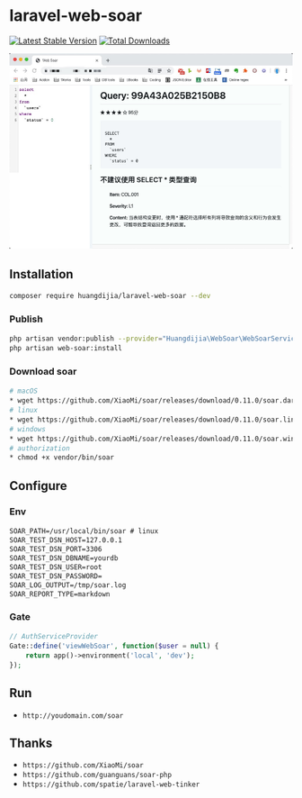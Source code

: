 # laravel-web-soar

[![Latest Stable Version](https://poser.pugx.org/huangdijia/laravel-web-soar/version.png)](https://packagist.org/packages/huangdijia/laravel-web-soar)
[![Total Downloads](https://poser.pugx.org/huangdijia/laravel-web-soar/d/total.png)](https://packagist.org/packages/huangdijia/laravel-web-soar)

![screenshots](./screenshots.jpg)

## Installation

~~~bash
composer require huangdijia/laravel-web-soar --dev
~~~

### Publish

~~~bash
php artisan vendor:publish --provider="Huangdijia\WebSoar\WebSoarServiceProvider"
php artisan web-soar:install
~~~

### Download soar

~~~bash
# macOS
* wget https://github.com/XiaoMi/soar/releases/download/0.11.0/soar.darwin-amd64 -O vendor/bin/soar
# linux
* wget https://github.com/XiaoMi/soar/releases/download/0.11.0/soar.linux-amd64 -O vendor/bin/soar
# windows
* wget https://github.com/XiaoMi/soar/releases/download/0.11.0/soar.windows-amd64 -O vendor/bin/soar
# authorization
* chmod +x vendor/bin/soar
~~~

## Configure

### Env

~~~env
SOAR_PATH=/usr/local/bin/soar # linux
SOAR_TEST_DSN_HOST=127.0.0.1
SOAR_TEST_DSN_PORT=3306
SOAR_TEST_DSN_DBNAME=yourdb
SOAR_TEST_DSN_USER=root
SOAR_TEST_DSN_PASSWORD=
SOAR_LOG_OUTPUT=/tmp/soar.log
SOAR_REPORT_TYPE=markdown
~~~

### Gate

~~~php
// AuthServiceProvider
Gate::define('viewWebSoar', function($user = null) {
    return app()->environment('local', 'dev');
});
~~~

## Run

* `http://youdomain.com/soar`

## Thanks

* `https://github.com/XiaoMi/soar`
* `https://github.com/guanguans/soar-php`
* `https://github.com/spatie/laravel-web-tinker`
